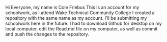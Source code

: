 Hi Everyone, my name is Cole Friebus
This is an account for my schoolwork, as I attend Wake Technical Community College
I created a repository with the same name as my account. I'll be submitting my schoolwork here in the future.
I had to download Github for desktop on my local computer, edit the Read.md file on my computer, as well as commit and push the changes to the repository.
